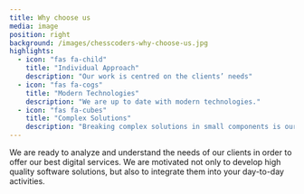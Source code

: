 ```yaml
---
title: Why choose us
media: image
position: right
background: /images/chesscoders-why-choose-us.jpg
highlights:
  - icon: "fas fa-child"
    title: "Individual Approach"
    description: "Our work is centred on the clients’ needs"
  - icon: "fas fa-cogs"
    title: "Modern Technologies"
    description: "We are up to date with modern technologies."
  - icon: "fas fa-cubes"
    title: "Complex Solutions"
    description: "Breaking complex solutions in small components is our key to bulletproof the services we are offering."
---
```


We are ready to analyze and understand the needs of our clients in order to offer our best digital services. We are motivated not only to develop high quality software solutions, but also to integrate them into your day-to-day activities.

